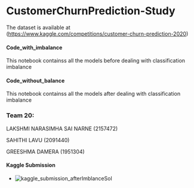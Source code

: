 # CustomerChurnPrediction-Study

The dataset is available at
(https://www.kaggle.com/competitions/customer-churn-prediction-2020)

#### Code_with_imbalance
This notebook containss all the models before dealing with classification imbalance


#### Code_without_balance
This notebook containss all the models after dealing with classification imbalance



### Team 20:
LAKSHMI NARASIMHA SAI NARNE (2157472) 

SAHITHI LAVU (2091440) 

GREESHMA DAMERA (1951304)



#### Kaggle Submission
* ![kaggle_submission_afterImblanceSol](https://user-images.githubusercontent.com/42679257/206825684-c287eef9-cbc8-4037-b00f-aff2fe8e952b.PNG)
